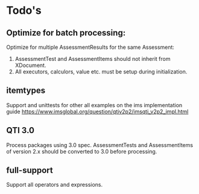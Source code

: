 # Todo's

## Optimize for batch processing:

Optimize for multiple AssessmentResults for the same Assessment:

1. AssessmentTest and AssessmentItems should not inherit from XDocument. 
2. All executors, calculors, value etc. must be setup during initialization. 

## itemtypes 

Support and unittests  for other all examples on the ims implementation guide https://www.imsglobal.org/question/qtiv2p2/imsqti_v2p2_impl.html

##  QTI 3.0

Process packages using 3.0 spec. AssessmentTests and AssessmentItems of version 2.x should be converted to 3.0 before processing.

## full-support

Support all operators and expressions.
